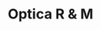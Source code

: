 ---
title: "Optica R & M"
url: /santa-cruz-de-la-sierra/optica-r-y-m-calle-florida/
shop: óptico
---